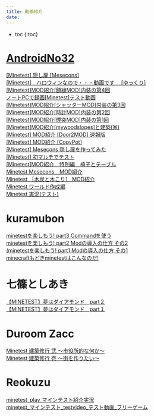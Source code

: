 ```yaml
---
title: 動画紹介
date:
---
```




- toc
{:toc}

# [AndroidNo32](http://minetest-test-nikki-youtube.blogspot.jp)

[[Minetest] 隠し扉 [Mesecons]](https://www.youtube.com/watch?v=ktCBBBb3kH0)  
[[Minetest]　ハロウィンなので・・・動画です　 [ゆっくり]](https://www.youtube.com/watch?v=6kBpsFHuN7M)  
[[Minetest]MOD紹介[額縁MOD]内装の第4回](https://www.youtube.com/watch?v=j_v7NrTYenU)  
[ノートPCで録画[Minetest]テスト動画](https://www.youtube.com/watch?v=CFNI8R16qKA)  
[[Minetest]MOD紹介[シャッターMOD]内装の第3回](https://www.youtube.com/watch?v=W_VrIL_Qdmg)  
[[Minetest]MOD紹介[時計MOD]内装の第2回](https://www.youtube.com/watch?v=HA66agPuz0c)  
[[Minetest]MOD紹介[煙突MOD]内装の第1回](https://www.youtube.com/watch?v=3v8v2mYMX2w)  
[[Minetest]MOD紹介[mywoodslopes]と建築(家)](https://www.youtube.com/watch?v=k_ZuBYeFXZQ)  
[[Minetest] MOD紹介 [Door2MOD] 速報版](https://www.youtube.com/watch?v=b61-QLpZbh0)  
[[Minetest] MOD紹介 [CopyPot]](https://www.youtube.com/watch?v=oXNjitrjYE4)  
[[Minetest] Mesecons 隠し扉を作ってみた](https://www.youtube.com/watch?v=U6VzHCQYJ_0)  
[[Minetest] 初マルチでテスト](https://www.youtube.com/watch?v=uXjghBrJFdk)  
[[Minetest]MOD紹介　特別編　椅子とテーブル](https://www.youtube.com/watch?v=swZ01q-Z6k0)  
[Minetest Mesecons　MOD紹介](https://www.youtube.com/watch?v=aL4_7EQxTfM)  
[Minetest ［木炭と木こり］ MOD紹介](https://www.youtube.com/watch?v=vjftNfmmYsg)  
[Minetest ワールド作成編](https://www.youtube.com/watch?v=P3BNvCdaqLk)  
[Minetest 実況(テスト)](https://www.youtube.com/watch?v=9bqhrEJxZEE)

# kuramubon

[minetestを楽しもう! part3 Commandを使う](https://www.youtube.com/watch?v=8A7iE8re-PM)  
[minetestを楽しもう! part2 Modの導入の仕方 その2](https://www.youtube.com/watch?v=r97fUpRGfn4)  
[(minetestを楽しもう! part1 Modの導入の仕方 その1](https://www.youtube.com/watch?v=G_W_G-56f3g)  
[minecraftもどきminetestはこんなのだ!](https://www.youtube.com/watch?v=SpJqFMmcqFk)

# 七篠としあき

[【MINETEST】夢はダイアモンド　part２](https://www.youtube.com/watch?v=weAmt83Gi9s)  
[【MINETEST】夢はダイアモンド　part１](https://www.youtube.com/watch?v=LsoSoEa5WdE)

# Duroom Zacc

[Minetest 建築修行 弐 ～市役所的な何か～](https://www.youtube.com/watch?v=2WYo2msN08Q)  
[Minetest 建築修行 壱 〜街を作りたい〜](https://www.youtube.com/watch?v=07Ul1yYdGs4)

# Reokuzu

[minetest_play_マインテスト紹介実況](https://www.youtube.com/watch?v=mhTAADHF2Kg)  
[minetest_マインテスト_testvideo_テスト動画_フリーゲーム](https://www.youtube.com/watch?v=fTpnS1Pp5Ck)
